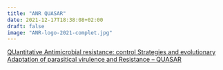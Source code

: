 ```yaml
---
title: "ANR QUASAR"
date: 2021-12-17T18:38:08+02:00 
draft: false
image: "ANR-logo-2021-complet.jpg"
---
```


[QUantitative Antimicrobial resistance: control Strategies and evolutionary Adaptation of parasitical virulence and Resistance – QUASAR](https://anr.fr/Projet-ANR-21-CE45-0004) 
